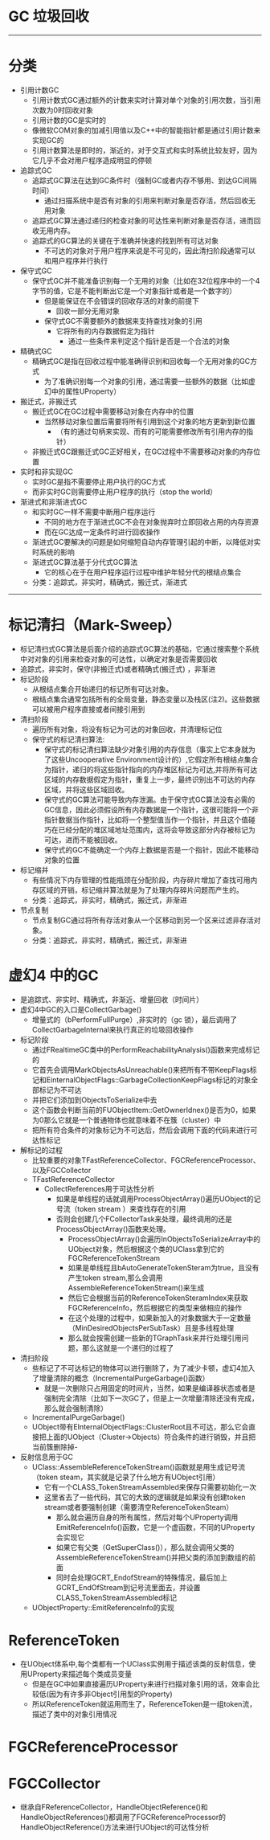 # GC 垃圾回收
---
# 分类
- 引用计数GC
  - 引用计数式GC通过额外的计数来实时计算对单个对象的引用次数，当引用次数为0时回收对象
  - 引用计数的GC是实时的
  - 像微软COM对象的加减引用值以及C++中的智能指针都是通过引用计数来实现GC的
  - 引用计数算法是即时的，渐近的，对于交互式和实时系统比较友好，因为它几乎不会对用户程序造成明显的停顿
- 追踪式GC
  - 追踪式GC算法在达到GC条件时（强制GC或者内存不够用、到达GC间隔时间）
    - 通过扫描系统中是否有对象的引用来判断对象是否存活，然后回收无用对象
  - 追踪式GC算法通过递归的检查对象的可达性来判断对象是否存活，进而回收无用内存。
  - 追踪式的GC算法的关键在于准确并快速的找到所有可达对象
    - 不可达的对象对于用户程序来说是不可见的，因此清扫阶段通常可以和用户程序并行执行
- 保守式GC
  - 保守式GC并不能准备识别每一个无用的对象（比如在32位程序中的一个4字节的值，它是不能判断出它是一个对象指针或者是一个数字的）
    - 但是能保证在不会错误的回收存活的对象的前提下
      - 回收一部分无用对象
    - 保守式GC不需要额外的数据来支持查找对象的引用
      - 它将所有的内存数据假定为指针
        - 通过一些条件来判定这个指针是否是一个合法的对象
- 精确式GC
  - 精确式GC是指在回收过程中能准确得识别和回收每一个无用对象的GC方式
    - 为了准确识别每一个对象的引用，通过需要一些额外的数据（比如虚幻中的属性UProperty）
- 搬迁式，非搬迁式
  - 搬迁式GC在GC过程中需要移动对象在内存中的位置
    - 当然移动对象位置后需要将所有引用到这个对象的地方更新到新位置
      - （有的通过句柄来实现、而有的可能需要修改所有引用内存的指针）
  - 非搬迁式GC跟搬迁式GC正好相关，在GC过程中不需要移动对象的内存位置
- 实时和非实现GC
  - 实时GC是指不需要停止用户执行的GC方式
  - 而非实时GC则需要停止用户程序的执行（stop the world）
- 渐进式和非渐进式GC
  - 和实时GC一样不需要中断用户程序运行
    - 不同的地方在于渐进式GC不会在对象抛弃时立即回收占用的内存资源
    - 而在GC达成一定条件时进行回收操作
  - 渐进式GC要解决的问题是如何缩短自动内存管理引起的中断，以降低对实时系统的影响
  - 渐进式GC算法基于分代式GC算法
    - 它的核心在于在用户程序运行过程中维护年轻分代的根结点集合
  - 分类：追踪式，非实时，精确式，搬迁式，渐进式
---
# 标记清扫（Mark-Sweep）
- 标记清扫式GC算法是后面介绍的追踪式GC算法的基础，它通过搜索整个系统中对对象的引用来检查对象的可达性，以确定对象是否需要回收
- 追踪式，非实时，保守(非搬迁式)或者精确式(搬迁式) ，非渐进
- 标记阶段
  - 从根结点集合开始递归的标记所有可达对象。
  - 根结点集合通常包括所有的全局变量，静态变量以及栈区(注2)。这些数据可以被用户程序直接或者间接引用到
- 清扫阶段
  - 遍历所有对象，将没有标记为可达的对象回收，并清理标记位
  - 保守式的标记清扫算法:
    - 保守式的标记清扫算法缺少对象引用的内存信息（事实上它本身就为了这些Uncooperative Environment设计的）,它假定所有根结点集合为指针，递归的将这些指针指向的内存堆区标记为可达,并将所有可达区域的内存数据假定为指针，重复上一步，最终识别出不可达的内存区域，并将这些区域回收。
    - 保守式的GC算法可能导致内存泄漏。由于保守式GC算法没有必需的GC信息，因此必须假设所有内存数据是一个指针，这很可能将一个非指针数据当作指针，比如将一个整型值当作一个指针，并且这个值碰巧在已经分配的堆区域地址范围内，这将会导致这部分内存被标记为可达，进而不能被回收。
    - 保守式的GC不能确定一个内存上数据是否是一个指针，因此不能移动对象的位置
- 标记缩并
  - 有些情况下内存管理的性能瓶颈在分配阶段，内存碎片增加了查找可用内存区域的开销，标记缩并算法就是为了处理内存碎片问题而产生的。
  - 分类：追踪式，非实时，精确式，搬迁式，非渐进
- 节点复制
  - 节点复制GC通过将所有存活对象从一个区移动到另一个区来过滤非存活对象。
  - 分类：追踪式，非实时，精确式，搬迁式，非渐进


# 虚幻4 中的GC
- 是追踪式、非实时、精确式，非渐近、增量回收（时间片）
- 虚幻4中GC的入口是CollectGarbage()
  - 增量式的（bPerformFullPurge）,非实时的（gc 锁），最后调用了CollectGarbageInternal来执行真正的垃圾回收操作
- 标记阶段
  - 通过FRealtimeGC类中的PerformReachabilityAnalysis()函数来完成标记的
  - 它首先会调用MarkObjectsAsUnreachable()来把所有不带KeepFlags标记和EinternalObjectFlags::GarbageCollectionKeepFlags标记的对象全部标记为不可达
  - 并把它们添加到ObjectsToSerialize中去
  - 这个函数会判断当前的FUObjectItem::GetOwnerIdnex()是否为0，如果为0那么它就是一个普通物体也就意味着不在簇（cluster）中
  - 把所有符合条件的对象标记为不可达后，然后会调用下面的代码来进行可达性标记
- 解标记的过程
  - 比较重要的对象TFastReferenceCollector、FGCReferenceProcessor、以及FGCCollector
  - TFastReferenceCollector
    - CollectReferences用于可达性分析
      - 如果是单线程的话就调用ProcessObjectArray()遍历UObject的记号流（token stream ）来查找存在的引用
      - 否则会创建几个FCollectorTask来处理，最终调用的还是ProcessObjectArray()函数来处理。
        - ProcessObjectArray()会遍历InObjectsToSerializeArray中的UObject对象，然后根据这个类的UClass拿到它的FGCReferenceTokenStream
        - 如果是单线程且bAutoGenerateTokenSteram为true，且没有产生token stream,那么会调用AssembleReferenceTokenStream()来生成
        - 然后它会根据当前的ReferenceTokenSteramIndex来获取FGCReferenceInfo，然后根据它的类型来做相应的操作
        - 在这个处理的过程中，如果新加入的对象数据大于一定数量（MinDesiredObjectsPerSubTask）且是多线程处理
        - 那么就会按需创建一些新的TGraphTask<FCollectorTask>来并行处理引用问题，那么这就是一个递归的过程了
- 清扫阶段
  - 些标记了不可达标记的物体可以进行删除了，为了减少卡顿，虚幻4加入了增量清除的概念（IncrementalPurgeGarbage()函数）
    - 就是一次删除只占用固定的时间片，当然，如果是编译器状态或者是强制完全清除（比如下一次GC了，但是上一次增量清除还没有完成，那么就会强制清除）
  - IncrementalPurgeGarbage()
  - UObject带有EInternalObjectFlags::ClusterRoot且不可达，那么它会直接把上面的UObject（Cluster->Objects）符合条件的进行销毁，并且把当前簇删除掉-
- 反射信息用于GC
  - UClass::AssembleReferenceTokenStream()函数就是用生成记号流（token steam，其实就是记录了什么地方有UObject引用）
    - 它有一个CLASS_TokenStreamAssembled来保存只需要初始化一次     
    - 这里省去了一些代码，其它的大致的逻辑就是如果没有创建token stream或者要强制创建（需要清空ReferenceTokenSteam）
      - 那么就会遍历自身的所有属性，然后对每个UProperty调用EmitReferenceInfo()函数，它是一个虚函数，不同的UProperty会实现它
      - 如果它有父类（GetSuperClass()），那么就会调用父类的AssembleReferenceTokenStream()并把父类的添加到数组的前面
      - 同时会处理GCRT_EndofStream的特殊情况，最后加上GCRT_EndOfStream到记号流里面去，并设置CLASS_TokenStreamAssembled标记   
  - UObjectProperty::EmitReferenceInfo的实现

# ReferenceToken
- 在UObject体系中,每个类都有一个UClass实例用于描述该类的反射信息，使用UProperty来描述每个类成员变量
  - 但是在GC中如果直接遍历UProperty来进行扫描对象引用的话，效率会比较低(因为有许多非Object引用型的Property)
  - 所以ReferenceToken就运用而生了，ReferenceToken是一组token流，描述了类中的对象引用情况

# FGCReferenceProcessor
# FGCCollector
- 继承自FReferenceCollector，HandleObjectReference()和HandleObjectReferences()都调用了FGCReferenceProcessor的HandleObjectReference()方法来进行UObject的可达性分析
